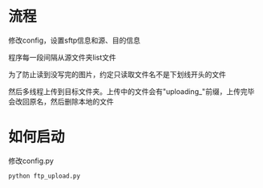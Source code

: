 # 流程

修改config，设置sftp信息和源、目的信息

程序每一段间隔从源文件夹list文件

为了防止读到没写完的图片，约定只读取文件名不是下划线开头的文件

然后多线程上传到目标文件夹。上传中的文件会有"uploading_"前缀，上传完毕会改回原名，然后删除本地的文件

# 如何启动

修改config.py

`
python ftp_upload.py
`
